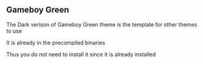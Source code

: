 ## Gameboy Green

The Dark verison of Gameboy Green theme is the template for other themes to use

It is already in the precompiled binaries

Thus you do not need to install it since it is already installed